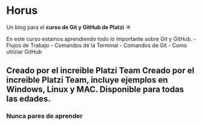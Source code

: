 
#  **Horus**

Un blog para el **curso de Git y GitHub de Platzi** :sunny:

En este curso estamos aprendiendo todo lo importante sobre Git y GitHub.
	- Flujos de Trabajo
	- Comandos de la Terminal
	- Comandos de Git
	- Como utilziar GitHub

Creado por el increible Platzi Team
Creado por el increible Platzi Team, incluye ejemplos en Windows, Linux y MAC.
Disponible para todas las edades.
------------


### **Nunca pares de aprender**